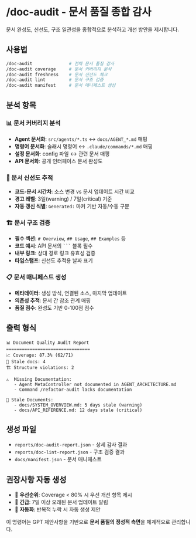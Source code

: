 # /doc-audit - 문서 품질 종합 감사

문서 완성도, 신선도, 구조 일관성을 종합적으로 분석하고 개선 방안을 제시합니다.

## 사용법

```bash
/doc-audit              # 전체 문서 품질 감사
/doc-audit coverage     # 문서 커버리지 분석
/doc-audit freshness    # 문서 신선도 체크
/doc-audit lint         # 문서 구조 검증
/doc-audit manifest     # 문서 매니페스트 생성
```

## 분석 항목

### 📊 문서 커버리지 분석
- **Agent 문서화**: `src/agents/*.ts` ↔ `docs/AGENT_*.md` 매핑
- **명령어 문서화**: 슬래시 명령어 ↔ `.claude/commands/*.md` 매핑
- **설정 문서화**: config 파일 ↔ 관련 문서 매핑
- **API 문서화**: 공개 인터페이스 문서 완성도

### 📅 문서 신선도 추적
- **코드-문서 시간차**: 소스 변경 vs 문서 업데이트 시간 비교
- **경고 레벨**: 3일(warning) / 7일(critical) 기준
- **자동 갱신 식별**: `Generated:` 마커 기반 자동/수동 구분

### 🏗️ 문서 구조 검증
- **필수 섹션**: `# Overview`, `## Usage`, `## Examples` 등
- **코드 예시**: API 문서의 ```` ``` ```` 블록 필수
- **내부 링크**: 상대 경로 링크 유효성 검증
- **타임스탬프**: 신선도 추적용 날짜 표기

### 📋 문서 매니페스트 생성
- **메타데이터**: 생성 방식, 연결된 소스, 마지막 업데이트
- **의존성 추적**: 문서 간 참조 관계 매핑
- **품질 점수**: 완성도 기반 0-100점 점수

## 출력 형식

```
📊 Document Quality Audit Report
================================
📈 Coverage: 87.3% (62/71)
📅 Stale docs: 4
🏗️ Structure violations: 2

⚠️  Missing Documentation:
   - Agent MetaController not documented in AGENT_ARCHITECTURE.md
   - Command /refactor-audit lacks documentation

📅 Stale Documents:
   - docs/SYSTEM_OVERVIEW.md: 5 days stale (warning)
   - docs/API_REFERENCE.md: 12 days stale (critical)
```

## 생성 파일

- `reports/doc-audit-report.json` - 상세 감사 결과
- `reports/doc-lint-report.json` - 구조 검증 결과
- `docs/manifest.json` - 문서 매니페스트

## 권장사항 자동 생성

- 🎯 **우선순위**: Coverage < 80% 시 우선 개선 항목 제시
- 🚨 **긴급**: 7일 이상 오래된 문서 업데이트 알림
- 📝 **자동화**: 반복적 누락 시 자동 생성 제안

이 명령어는 GPT 제안사항을 기반으로 **문서 품질의 정성적 측면**을 체계적으로 관리합니다.